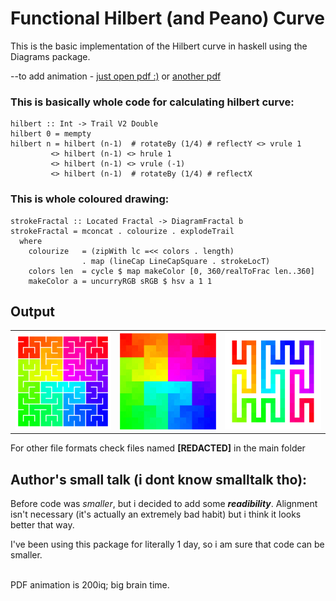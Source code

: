 # Functional Hilbert (and Peano) Curve
This is the basic implementation of the Hilbert curve in haskell using the Diagrams package.

--to add animation - [just open pdf :)](https://github.com/kanashimia/Throw-Away-Projects/blob/master/FunctionalHilbert/h-animated_compressed.pdf) or [another pdf](https://github.com/kanashimia/Throw-Away-Projects/blob/master/FunctionalHilbert/peano-animated_compressed.pdf)

### This is basically whole code for calculating hilbert curve:

```
hilbert :: Int -> Trail V2 Double
hilbert 0 = mempty
hilbert n = hilbert (n-1)  # rotateBy (1/4) # reflectY <> vrule 1
         <> hilbert (n-1) <> hrule 1
         <> hilbert (n-1) <> vrule (-1)
         <> hilbert (n-1)  # rotateBy (1/4) # reflectX
```
### This is whole coloured drawing:
```
strokeFractal :: Located Fractal -> DiagramFractal b
strokeFractal = mconcat . colourize . explodeTrail
  where
    colourize   = (zipWith lc =<< colors . length)
                . map (lineCap LineCapSquare . strokeLocT)
    colors len  = cycle $ map makeColor [0, 360/realToFrac len..360]
    makeColor a = uncurryRGB sRGB $ hsv a 1 1
```

## Output

<table class="tg">
  <tr>
    <th class="tg-yw4l"><img src="h-small.png"></th>
    <th class="tg-yw4l"><img src="h-animated.png"></th>
    <th class="tg-yw4l"><img src="peano-small.png"></th>
  </tr>

</table>

For other file formats check files named **[REDACTED]** in the main folder

## Author's small talk (i dont know smalltalk tho):

Before code was *smaller*, but i decided to add some ***readibility***.
Alignment isn't necessary (it's actually an extremely bad habit) but i think it looks better that way.

I've been using this package for literally 1 day, so i am sure that code can be smaller.

<br/>
PDF animation is 200iq; big brain time.
